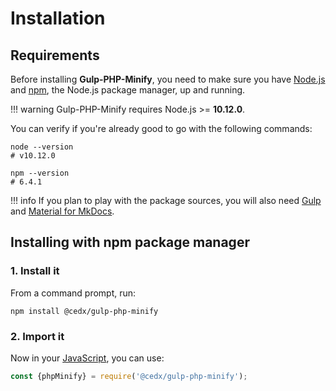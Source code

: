 # Installation

## Requirements
Before installing **Gulp-PHP-Minify**, you need to make sure you have [Node.js](https://nodejs.org)
and [npm](https://www.npmjs.com), the Node.js package manager, up and running.

!!! warning
    Gulp-PHP-Minify requires Node.js >= **10.12.0**.
    
You can verify if you're already good to go with the following commands:

```shell
node --version
# v10.12.0

npm --version
# 6.4.1
```

!!! info
    If you plan to play with the package sources, you will also need
    [Gulp](https://gulpjs.com) and [Material for MkDocs](https://squidfunk.github.io/mkdocs-material).

## Installing with npm package manager

### 1. Install it
From a command prompt, run:

```shell
npm install @cedx/gulp-php-minify
```

### 2. Import it
Now in your [JavaScript](https://developer.mozilla.org/en-US/docs/Web/JavaScript), you can use:

```js
const {phpMinify} = require('@cedx/gulp-php-minify');
```
